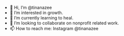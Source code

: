 - 👋 Hi, I’m @tinanazee
- 👀 I’m interested in growth.
- 🌱 I’m currently learning to heal.
- 💞️ I’m looking to collaborate on nonprofit related work.
- 📫 How to reach me: Instagram @tinanazee

<!---
tinanazee/tinanazee is a ✨ special ✨ repository because its `README.md` (this file) appears on your GitHub profile.
You can click the Preview link to take a look at your changes.
--->
